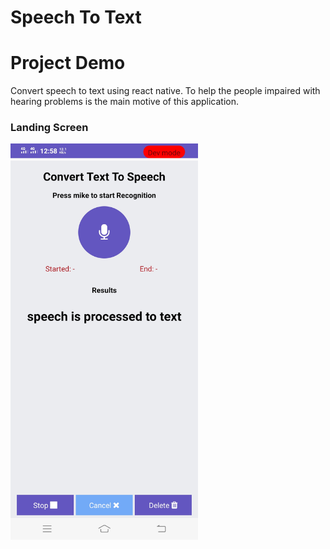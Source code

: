 # Speech To Text


# Project Demo
Convert speech to text using react native. To help the people impaired with hearing problems is the main motive of this application.

### Landing Screen
<p>
  <img src="https://github.com/soumyabiswas/speech-to-text/blob/master/assets/demo.jpeg?raw=true"
   width="300" alt="accessibility text">
</p>